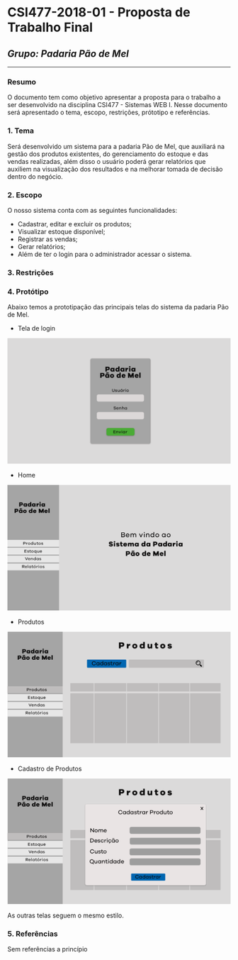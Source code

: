 # **CSI477-2018-01 - Proposta de Trabalho Final**
## *Grupo: Padaria Pão de Mel*

--------------

<!-- Descrever um resumo sobre o trabalho. -->

### Resumo
O documento tem como objetivo apresentar a proposta para o trabalho a ser desenvolvido na disciplina CSI477 - Sistemas WEB I. Nesse documento será apresentado o tema, escopo, restrições, prótotipo e referências.

<!-- Apresentar o tema. -->
### 1. Tema
Será desenvolvido um sistema para a padaria Pão de Mel, que auxiliará na gestão dos produtos existentes, do gerenciamento do estoque e das vendas realizadas, além disso o usuário poderá gerar relatórios que auxiliem na visualização dos resultados e na melhorar tomada de decisão dentro do negócio. 

<!-- Descrever e limitar o escopo da aplicação. -->
### 2. Escopo
O nosso sistema conta com as seguintes funcionalidades:

* Cadastrar, editar e excluir os produtos;
* Visualizar estoque disponível; 
* Registrar as vendas;
* Gerar relatórios;
* Além de ter o login para o administrador acessar o sistema.
<!-- Apresentar restrições de funcionalidades e de escopo. -->
### 3. Restrições


<!-- Construir alguns protótipos para a aplicação, disponibilizá-los no Github e descrever o que foi considerado. //-->
### 4. Protótipo
Abaixo temos a prototipação das principais telas do sistema da padaria Pão de Mel.

* Tela de login

![Login](https://github.com/UFOP-CSI477/2018-01-trabalho-final-padaria_pao_de_mel/blob/master/prototipo/prototipopadariapaodemelPrancheta-1.png)

* Home

![Home](https://github.com/UFOP-CSI477/2018-01-trabalho-final-padaria_pao_de_mel/blob/master/prototipo/prototipopadariapaodemelPrancheta-2.png)

* Produtos

![Produtos](https://github.com/UFOP-CSI477/2018-01-trabalho-final-padaria_pao_de_mel/blob/master/prototipo/prototipopadariapaodemelPrancheta-3.png)

* Cadastro de Produtos

![Cadastro de Produtos](https://github.com/UFOP-CSI477/2018-01-trabalho-final-padaria_pao_de_mel/blob/master/prototipo/prototipopadariapaodemelPrancheta-4.png)

As outras telas seguem o mesmo estilo.



### 5. Referências
Sem referências a princípio
